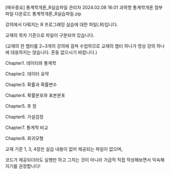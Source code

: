 [매우중요] 통계학개론_R실습파일	관리자	2024.02.08 16:01
과목명	통계학개론
첨부파일 다운로드
통계학개론_R실습파일.zip

강의에서 다뤄지는 R 프로그래밍 실습에 대한 파일(.R)입니다.

교재의 목차 기준으로 파일이 구분되어 있습니다.

(교재의 한 챕터를 2~3개의 강의에 걸쳐 수업하므로 교재의 챕터 하나가 영상 강의 하나에 대응하지는 않습니다. 혼동 없으시기 바랍니다.) 


Chapter1. 데이터와 통계학

Chapter2. 데이터 요약

Chapter3. 확률과 확률변수

Chapter4. 확률분포와 표본분포

Chapter5. 추 정

Chapter6. 가설검정

Chapter7. 통계적 비교

Chapter8. 회귀모형


교재 기준 1, 3, 4장은 실습 내용이 없어 제공되는 파일이 없으며,

코드가 제공되더라도 실행만 하고 그치는 것이 아니라 가급적 직접 작성해보면서 익숙해지기를 권장합니다!